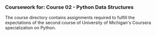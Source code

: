 ### Coursework for: Course 02 - Python Data Structures

The course directory contains assignments required to fulfill the expectations of the second course of University of Michigan's Coursera specialization on Python.
